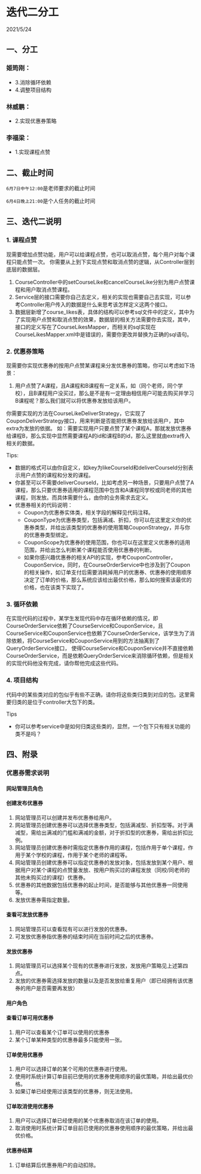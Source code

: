 # 迭代二分工

2021/5/24

## 一、分工

### 姬筠刚：

- 3.消除循环依赖
- 4.调整项目结构

### 林威鹏：

- 2.实现优惠券策略

### 李福梁：

- 1.实现课程点赞



## 二、截止时间

<code>6月7日中午12:00</code>是老师要求的截止时间

<code>6月4日晚上21:00</code>是个人任务的截止时间





## 三、迭代二说明

### 1. 课程点赞

现需要增加点赞功能，用户可以给课程点赞，也可以取消点赞，每个用户对每个课程只能点赞一次。
你需要从上到下实现点赞和取消点赞的逻辑，从Controller层到底层的数据层。

1. CourseController中的setCourseLike和cancelCourseLike分别为用户点赞课程和用户取消点赞课程。
2. Service层的接口需要你自己去定义，相关的实现也需要自己去实现，可以参考Controller用户传入的数据是什么来思考该怎样定义这两个接口。
3. 数据层新增了course_likes表，具体的结构可以参考sql文件中的定义，其中为了实现用户点赞和取消点赞的效果，数据层的相关方法需要你去实现，其中，接口的定义写在了CourseLikesMapper，而相关的sql实现在CourseLikesMapper.xml中是错误的，需要你更改并替换为正确的sql语句。

### 2. 优惠券策略

现需要你实现优惠券的按用户点赞某课程来分发优惠券的策略，你可以考虑如下场景：

1. 用户点赞了A课程，且A课程和B课程有一定关系，如（同个老师，同个学校），且B课程用户没买过，那么是不是有一定理由相信用户可能去购买并学习B课程呢？那么我们就可以将优惠券发放给该用户。

你需要实现的方法在CourseLikeDeliverStrategy，它实现了CouponDeliverStrategy接口，用来判断是否能把优惠券发放给该用户，其中extra为发放的依据。 如：需要实现用户只要点赞了某个课程A，那就发放优惠券给课程B，那么实现中显然需要课程A的id和课程B的id，那么这里就由extra传入相关的数据。

Tips:

- 数据的格式可以由你自定义，如key为likeCourseId和deliverCourseId分别表示用户点赞的课程和分发的课程。
- 你甚至可以不需要deliverCourseId，比如考虑另一种场景，只要用户点赞了A课程，那么只要优惠券适用的课程范围中包含和A课程同学校或同老师的其他课程，则发放。而具体需要什么，由你的业务需求去定义。
- 优惠券相关的代码说明：
  - Coupon为优惠券实体类，相关字段的解释见代码注释。
  - CouponType为优惠券类型，包括满减、折扣，你可以在这里定义你的优惠券类型，并给出该类型的优惠券的使用策略CouponStrategy，并与你的优惠券类型绑定。
  - CouponScope为优惠券的使用范围，你也可以在这里定义优惠券的适用范围，并给出怎么判断某个课程能否使用优惠券的判断。
  - 如果你感兴趣优惠券的相关API的实现，参考CouponController，CouponService，同时，在CourseOrderService中也涉及到了Coupon的相关操作，如订单支付后需要消耗掉用户的优惠券、优惠券的使用顺序决定了订单的价格，那么系统应该给出最优价格，那么如何搜索该最优的价格，也在该类下实现了。

### 3. 循环依赖

在实现代码的过程中，某学生发现代码中存在循环依赖的情况，即CourseOrderService依赖了CourseService和CouponService，且 CourseService和CouponService也依赖了CourseOrderService，该学生为了消除依赖，将CourseService和CouponService用到的方法抽离到了QueryOrderService接口， 使得CourseService和CouponService并不直接依赖CourseOrderService，而是依赖QueryOrderService来消除循环依赖，但是相关的实现代码他没有完成，请你帮他完成这些代码。

### 4. 项目结构

代码中的某些类对应的包似乎有些不正确，请你将这些类归类到对应的包。这里需要归类的是位于controller大包下的类。

Tips

- 你可以参考service中是如何归类这些类的，显然，一个包下只有相关功能的类不是吗？



## 四、附录

### 优惠券需求说明

#### 网站管理员角色

#### 创建发布优惠券

1. 网站管理员可以创建并发布优惠券给用户。
2. 网站管理员创建优惠券可以选择优惠券类型，包括满减型、折扣型等。对于满减型，需给出满减的门槛和满减的金额，对于折扣型的优惠券，需给出折扣比例。
3. 网站管理员创建优惠券时需指定优惠券作用的课程，包括作用于单个课程，作用于某个学校的课程，作用于某个老师的课程等。
4. 网站管理员创建优惠券可以指定优惠券的发放对象，包括发放到某个用户、根据用户对某个课程的点赞量发放、按用户购买过的课程发放（同校/同老师的其他未购买过的课程）优惠券。
5. 优惠券的其他数据包括优惠券的起止时间，是否能够与其他优惠券一同使用等。
6. 发放优惠券需指定数量。

#### 查看可发放优惠券

1. 网站管理员可以查看现有可以进行发放的优惠券。
2. 可发放优惠券指优惠券的结束时间在当前时间之后的优惠券。

#### 发放优惠券

1. 网站管理员可以选择某个现有的优惠券进行发放，发放用户策略见上述第四点。
2. 发放的优惠券需选择发放的数量以及是否发放给重复用户（即已经拥有该优惠券的用户是否需要再发放）

#### 用户角色

#### 查看订单可用优惠券

1. 用户可以查看某个订单可以使用的优惠券
2. 某个订单某种类型的优惠券最多只能使用一张。

#### 订单使用优惠券

1. 用户可以选择订单的某个可用的优惠券进行使用。
2. 使用时系统计算订单目前已使用的优惠券使用顺序的最优策略，并给出最优价格。
3. 如果订单已经使用过该类型的优惠券，则无法使用。

#### 订单取消使用优惠券

1. 用户可以选择订单已经使用的某个优惠券取消在该订单的使用。
2. 取消使用时系统计算订单目前已使用的优惠券使用顺序的最优策略，并给出最优价格。

#### 优惠券结算

1. 订单结算后优惠券用户的自动扣除。